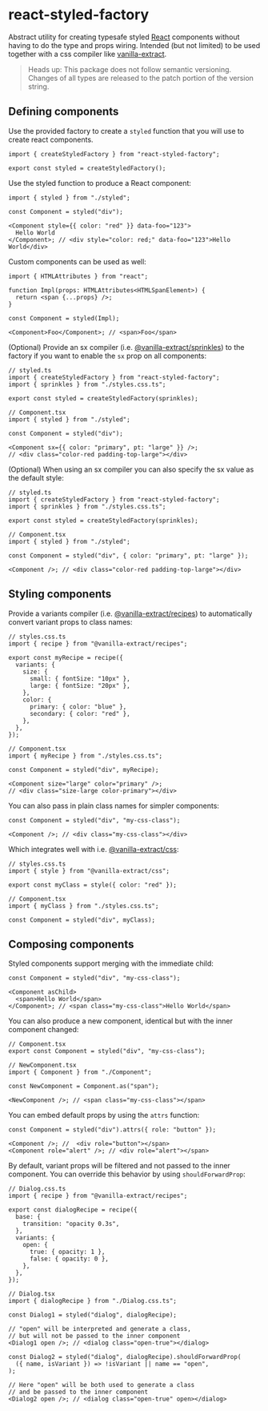 # react-styled-factory

Abstract utility for creating typesafe styled [React](https://reactjs.org/) components without having to do the type and props wiring. Intended (but not limited) to be used together with a css compiler like [vanilla-extract](https://vanilla-extract.style).

> Heads up: This package does not follow semantic versioning. Changes of all types are released to the patch portion of the version string.

## Defining components

Use the provided factory to create a `styled` function that you will use to create react components.

```tsx
import { createStyledFactory } from "react-styled-factory";

export const styled = createStyledFactory();
```

Use the styled function to produce a React component:

```tsx
import { styled } from "./styled";

const Component = styled("div");

<Component style={{ color: "red" }} data-foo="123">
  Hello World
</Component>; // <div style="color: red;" data-foo="123">Hello World</div>
```

Custom components can be used as well:

```tsx
import { HTMLAttributes } from "react";

function Impl(props: HTMLAttributes<HTMLSpanElement>) {
  return <span {...props} />;
}

const Component = styled(Impl);

<Component>Foo</Component>; // <span>Foo</span>
```

(Optional) Provide an sx compiler (i.e. [@vanilla-extract/sprinkles](https://vanilla-extract.style/documentation/packages/sprinkles/)) to the factory if you want to enable the `sx` prop on all components:

```tsx
// styled.ts
import { createStyledFactory } from "react-styled-factory";
import { sprinkles } from "./styles.css.ts";

export const styled = createStyledFactory(sprinkles);

// Component.tsx
import { styled } from "./styled";

const Component = styled("div");

<Component sx={{ color: "primary", pt: "large" }} />;
// <div class="color-red padding-top-large"></div>
```

(Optional) When using an sx compiler you can also specify the sx value as the default style:

```tsx
// styled.ts
import { createStyledFactory } from "react-styled-factory";
import { sprinkles } from "./styles.css.ts";

export const styled = createStyledFactory(sprinkles);

// Component.tsx
import { styled } from "./styled";

const Component = styled("div", { color: "primary", pt: "large" });

<Component />; // <div class="color-red padding-top-large"></div>
```

## Styling components

Provide a variants compiler (i.e. [@vanilla-extract/recipes](https://vanilla-extract.style/documentation/packages/recipes/)) to automatically convert variant props to class names:

```tsx
// styles.css.ts
import { recipe } from "@vanilla-extract/recipes";

export const myRecipe = recipe({
  variants: {
    size: {
      small: { fontSize: "10px" },
      large: { fontSize: "20px" },
    },
    color: {
      primary: { color: "blue" },
      secondary: { color: "red" },
    },
  },
});

// Component.tsx
import { myRecipe } from "./styles.css.ts";

const Component = styled("div", myRecipe);

<Component size="large" color="primary" />;
// <div class="size-large color-primary"></div>
```

You can also pass in plain class names for simpler components:

```tsx
const Component = styled("div", "my-css-class");

<Component />; // <div class="my-css-class"></div>
```

Which integrates well with i.e. [@vanilla-extract/css](https://vanilla-extract.style/documentation/api/style/):

```tsx
// styles.css.ts
import { style } from "@vanilla-extract/css";

export const myClass = style({ color: "red" });

// Component.tsx
import { myClass } from "./styles.css.ts";

const Component = styled("div", myClass);
```

## Composing components

Styled components support merging with the immediate child:

```tsx
const Component = styled("div", "my-css-class");

<Component asChild>
  <span>Hello World</span>
</Component>; // <span class="my-css-class">Hello World</span>
```

You can also produce a new component, identical but with the inner component changed:

```tsx
// Component.tsx
export const Component = styled("div", "my-css-class");

// NewComponent.tsx
import { Component } from "./Component";

const NewComponent = Component.as("span");

<NewComponent />; // <span class="my-css-class"></span>
```

You can embed default props by using the `attrs` function:

```tsx
const Component = styled("div").attrs({ role: "button" });

<Component />; //  <div role="button"></span>
<Component role="alert" />; // <div role="alert"></span>
```

By default, variant props will be filtered and not passed to the inner component. You can override this behavior by using `shouldForwardProp`:

```tsx
// Dialog.css.ts
import { recipe } from "@vanilla-extract/recipes";

export const dialogRecipe = recipe({
  base: {
    transition: "opacity 0.3s",
  },
  variants: {
    open: {
      true: { opacity: 1 },
      false: { opacity: 0 },
    },
  },
});

// Dialog.tsx
import { dialogRecipe } from "./Dialog.css.ts";

const Dialog1 = styled("dialog", dialogRecipe);

// "open" will be interpreted and generate a class,
// but will not be passed to the inner component
<Dialog1 open />; // <dialog class="open-true"></dialog>

const Dialog2 = styled("dialog", dialogRecipe).shouldForwardProp(
  ({ name, isVariant }) => !isVariant || name == "open",
);

// Here "open" will be both used to generate a class
// and be passed to the inner component
<Dialog2 open />; // <dialog class="open-true" open></dialog>
```
